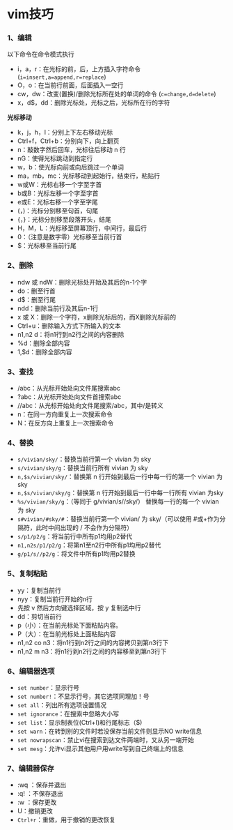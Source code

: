 # vim技巧

### 1、编辑

以下命令在命令模式执行

- i，a，r：在光标的前，后，上方插入字符命令(`i=insert,a=append,r=replace`)
- O，o：在当前行前面，后面插入一空行
- cw，dw：改变(置换)/删除光标所在处的单词的命令 (`c=change,d=delete`)
- x，d$，dd：删除光标处，光标之后，光标所在行的字符

**光标移动**

- k，j，h，l：分别上下左右移动光标
- Ctrl+f，Ctrl+b：分别向下，向上翻页
- n：敲数字然后回车，光标往后移动 n 行
- nG：使得光标跳动到指定行
- w，b：使光标向前或向后跳过一个单词
- ma，mb，mc：光标移动到起始行，结束行，粘贴行
- w或W：光标右移一个字至字首
- b或B：光标左移一个字至字首
- e或E：光标右移一个字至字尾
- (，)：光标分别移至句首，句尾
- {，}：光标分别移至段落开头，结尾
- H，M，L：光标移至屏幕顶行，中间行，最后行
- 0：（注意是数字零）光标移至当前行首
- $：光标移至当前行尾

### 2、删除

- ndw 或 ndW：删除光标处开始及其后的n-1个字
- do：删至行首
- d$：删至行尾
- ndd：删除当前行及其后n-1行
- x 或 X：删除一个字符，x删除光标后的，而X删除光标前的
- Ctrl+u：删除输入方式下所输入的文本
- n1,n2 d：将n1行到n2行之间的内容删除
- %d：删除全部内容
- 1,$d：删除全部内容

### 3、查找

- /abc：从光标开始处向文件尾搜索abc
- ?abc：从光标开始处向文件首搜索abc
- //abc：从光标开始处向文件尾搜索/abc，其中/是转义
- n：在同一方向重复上一次搜索命令
- N：在反方向上重复上一次搜索命令

###  4、替换

- `s/vivian/sky/`：替换当前行第一个 vivian 为 sky
- `s/vivian/sky/g`：替换当前行所有 vivian 为 sky
- `n,$s/vivian/sky/`：替换第 n 行开始到最后一行中每一行的第一个 vivian 为 sky
- `n,$s/vivian/sky/g`：替换第 n 行开始到最后一行中每一行所有 vivian 为sky
- `%s/vivian/sky/g`：（等同于 g/vivian/s//sky/） 替换每一行的每一个 vivian 为 sky
- `s#vivian/#sky/#`：替换当前行第一个 vivian/ 为 sky/（可以使用 #或+作为分隔符，此时中间出现的 / 不会作为分隔符）
- `s/p1/p2/g`：将当前行中所有p1均用p2替代
- `n1,n2s/p1/p2/g`：将第n1至n2行中所有p1均用p2替代
- `g/p1/s//p2/g`：将文件中所有p1均用p2替换

### 5、复制粘贴

- yy：复制当前行
- nyy：复制当前行开始的n行
- 先按 v 然后方向键选择区域，按 y 复制选中行
- dd：剪切当前行
- p（小）：在当前光标处下面粘贴内容。
- P（大）：在当前光标处上面粘贴内容
- n1,n2 co n3：将n1行到n2行之间的内容拷贝到第n3行下
- n1,n2 m n3：将n1行到n2行之间的内容移至到第n3行下

###  6、编辑器选项

- `set number`：显示行号
- `set number!`：不显示行号，其它选项同理加！号
- `set all`：列出所有选项设置情况
- `set ignorance`：在搜索中忽略大小写
- `set list`：显示制表位(Ctrl+I)和行尾标志（$)
- `set warn`：在转到别的文件时若没保存当前文件则显示NO write信息
- `set nowrapscan`：禁止vi在搜索到达文件两端时，又从另一端开始
- `set mesg`：允许vi显示其他用户用write写到自己终端上的信息

### 7、编辑器保存

- :wq   ：保存并退出
- :q!    ：不保存退出
- :w    ：保存更改
- U：撤销更改
- `Ctrl+r`：重做，用于撤销的更改恢复





